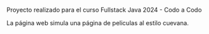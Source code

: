 Proyecto realizado para el curso Fullstack Java 2024 - Codo a Codo

La página web simula una página de peliculas al estilo cuevana.
